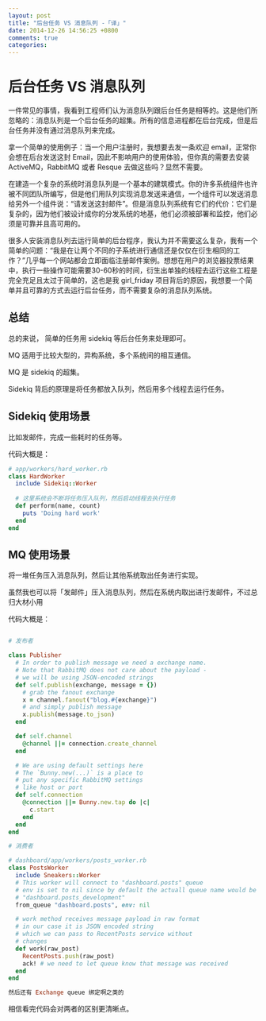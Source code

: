 ```yaml
---
layout: post
title: "后台任务 VS 消息队列 -「译」"
date: 2014-12-26 14:56:25 +0800
comments: true
categories: 
---
```

# 后台任务 VS 消息队列

一件常见的事情，我看到工程师们认为消息队列跟后台任务是相等的。这是他们所忽略的：消息队列是一个后台任务的超集。所有的信息进程都在后台完成，但是后台任务并没有通过消息队列来完成。

拿一个简单的使用例子：当一个用户注册时，我想要去发一条欢迎 email，正常你会想在后台发送这封 Email，因此不影响用户的使用体验，但你真的需要去安装 ActiveMQ，RabbitMQ 或者 Resque 去做这些吗？显然不需要。

在建造一个复杂的系统时消息队列是一个基本的建筑模式。你的许多系统组件也许被不同团队所编写，但是他们用队列实现消息发送来通信，一个组件可以发送消息给另外一个组件说：“请发送这封邮件”。但是消息队列系统有它们的代价：它们是复杂的，因为他们被设计成你的分发系统的地基，他们必须被部署和监控，他们必须是可靠并且高可用的。

很多人安装消息队列去运行简单的后台程序，我认为并不需要这么复杂，我有一个简单的问题：“我是在让两个不同的子系统进行通信还是仅仅在衍生相同的工作？”几乎每一个网站都会立即面临注册邮件案例。想想在用户的浏览器投票结果中，执行一些操作可能需要30-60秒的时间，衍生出单独的线程去运行这些工程是完全充足且太过于简单的，这也是我 girl_friday 项目背后的原因，我想要一个简单并且可靠的方式去运行后台任务，而不需要复杂的消息队列系统。

## 总结

总的来说， 简单的任务用 sidekiq 等后台任务来处理即可。

MQ 适用于比较大型的，异构系统，多个系统间的相互通信。

MQ 是 sidekiq 的超集。

Sidekiq 背后的原理是将任务都放入队列，然后用多个线程去运行任务。

## Sidekiq 使用场景

比如发邮件，完成一些耗时的任务等。

代码大概是：

```ruby
# app/workers/hard_worker.rb
class HardWorker
  include Sidekiq::Worker
	
  # 这里系统会不断将任务压入队列，然后启动线程去执行任务
  def perform(name, count)
    puts 'Doing hard work'
  end
end
```

## MQ 使用场景
将一堆任务压入消息队列，然后让其他系统取出任务进行实现。

虽然我也可以将「发邮件」压入消息队列，然后在系统内取出进行发邮件，不过总归大材小用

代码大概是：

```ruby

# 发布者

class Publisher
  # In order to publish message we need a exchange name.
  # Note that RabbitMQ does not care about the payload -
  # we will be using JSON-encoded strings
  def self.publish(exchange, message = {})
    # grab the fanout exchange
    x = channel.fanout("blog.#{exchange}")
    # and simply publish message
    x.publish(message.to_json)
  end

  def self.channel
    @channel ||= connection.create_channel
  end

  # We are using default settings here
  # The `Bunny.new(...)` is a place to
  # put any specific RabbitMQ settings
  # like host or port
  def self.connection
    @connection ||= Bunny.new.tap do |c|
      c.start
    end
  end
end

# 消费者

# dashboard/app/workers/posts_worker.rb
class PostsWorker
  include Sneakers::Worker
  # This worker will connect to "dashboard.posts" queue
  # env is set to nil since by default the actuall queue name would be
  # "dashboard.posts_development"
  from_queue "dashboard.posts", env: nil

  # work method receives message payload in raw format
  # in our case it is JSON encoded string
  # which we can pass to RecentPosts service without
  # changes
  def work(raw_post)
    RecentPosts.push(raw_post)
    ack! # we need to let queue know that message was received
  end
end

然后还有 Exchange queue 绑定啊之类的
```

相信看完代码会对两者的区别更清晰点。